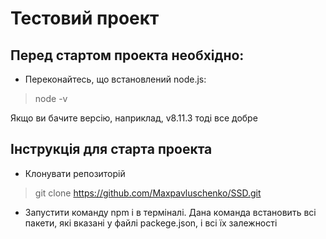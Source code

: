 # Тестовий проект

## Перед стартом проекта необхідно:
* Переконайтесь, що встановлений node.js:

> node -v

Якщо ви бачите версію, наприклад, v8.11.3 тоді все добре


## Інструкція для старта проекта
* Клонувати репозиторій
> git clone https://github.com/Maxpavluschenko/SSD.git

* Запустити команду npm i в терміналі. Дана команда встановить всі пакети, які вказані у файлі packege.json, і всі їх залежності
